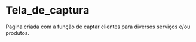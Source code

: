 # Tela_de_captura
 Pagina criada com a função de captar clientes para diversos serviços e/ou produtos. 
